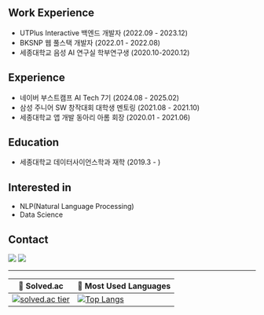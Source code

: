 ## Work Experience
- UTPlus Interactive 백엔드 개발자 (2022.09 - 2023.12)
- BKSNP 웹 풀스택 개발자 (2022.01 - 2022.08)
- 세종대학교 음성 AI 연구실 학부연구생 (2020.10-2020.12)

## Experience
- 네이버 부스트캠프 AI Tech 7기 (2024.08 - 2025.02)  
- 삼성 주니어 SW 창작대회 대학생 멘토링 (2021.08 - 2021.10)
- 세종대학교 앱 개발 동아리 아롬 회장 (2020.01 - 2021.06)

## Education
- 세종대학교 데이터사이언스학과 재학 (2019.3 - )

## Interested in
- NLP(Natural Language Processing) 
- Data Science

## Contact
<p>
  <a href="mailto:yscoder3893@gmail.com" target="_blank"><img src="https://img.shields.io/badge/yscoder3893@gmail.com-EA4335?style=flat-square&logo=Gmail&logoColor=white"/></a>
  <a href="https://www.linkedin.com/in/yeseolee/" target="_blank"><img src="https://img.shields.io/badge/yeseoLee-0A66C2??style=flat-squar&logo=linkedin&logoColor=#0A66C2"/></a>
</p>

---

|👦 Solved.ac|🥇 Most Used Languages|
|------|---|
|[![solved.ac tier](http://mazassumnida.wtf/api/v2/generate_badge?boj=lys7442)](https://solved.ac/lys7442)|[![Top Langs](https://github-readme-stats.vercel.app/api/top-langs/?username=yeseoLee)](https://github.com/yeseoLee)|
